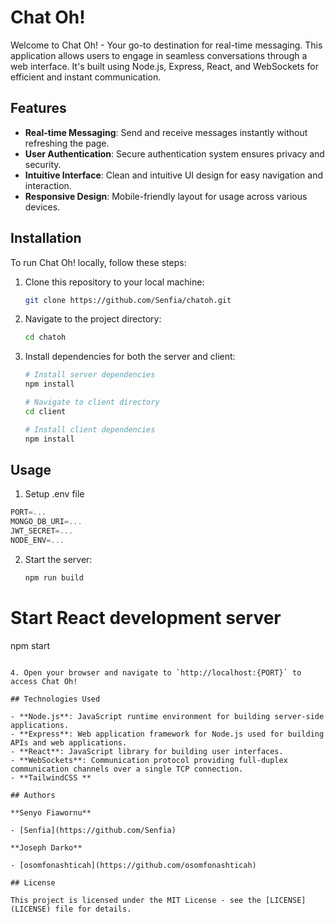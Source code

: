 # Chat Oh!

Welcome to Chat Oh! - Your go-to destination for real-time messaging. This application allows users to engage in seamless conversations through a web interface. It's built using Node.js, Express, React, and WebSockets for efficient and instant communication.

## Features

- **Real-time Messaging**: Send and receive messages instantly without refreshing the page.
- **User Authentication**: Secure authentication system ensures privacy and security.
- **Intuitive Interface**: Clean and intuitive UI design for easy navigation and interaction.
- **Responsive Design**: Mobile-friendly layout for usage across various devices.

## Installation

To run Chat Oh! locally, follow these steps:

1. Clone this repository to your local machine:

   ```bash
   git clone https://github.com/Senfia/chatoh.git
   ```

2. Navigate to the project directory:

   ```bash
   cd chatoh
   ```

3. Install dependencies for both the server and client:

   ```bash
   # Install server dependencies
   npm install

   # Navigate to client directory
   cd client

   # Install client dependencies
   npm install
   ```

## Usage

1. Setup .env file

```js
PORT=...
MONGO_DB_URI=...
JWT_SECRET=...
NODE_ENV=...
```

2. Start the server:

   ```bash
   npm run build
   ```

# Start React development server

npm start

```

4. Open your browser and navigate to `http://localhost:{PORT}` to access Chat Oh!

## Technologies Used

- **Node.js**: JavaScript runtime environment for building server-side applications.
- **Express**: Web application framework for Node.js used for building APIs and web applications.
- **React**: JavaScript library for building user interfaces.
- **WebSockets**: Communication protocol providing full-duplex communication channels over a single TCP connection.
- **TailwindCSS **

## Authors

**Senyo Fiawornu**

- [Senfia](https://github.com/Senfia)

**Joseph Darko**

- [osomfonashticah](https://github.com/osomfonashticah)

## License

This project is licensed under the MIT License - see the [LICENSE](LICENSE) file for details.
```
